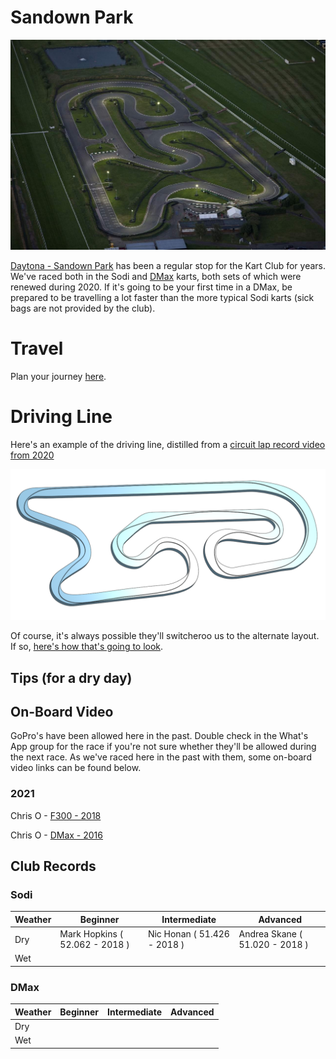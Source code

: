 # Sandown Park

![Aerial View](images/SandownPark-AerialView.jpg)

[Daytona - Sandown Park](https://www.daytona.co.uk/venues/sandown-park/) has been a regular stop for the Kart Club for years. We've raced both in the Sodi and [DMax](https://www.daytona.co.uk/venues/sandown-park/new-dmax-at-sandown-park/) karts, both sets of which were renewed during 2020. If it's going to be your first time in a DMax, be prepared to be travelling a lot faster than the more typical Sodi karts (sick bags are not provided by the club).

# Travel

Plan your journey [here](https://www.google.com/maps/place/Daytona+Outdoor+Go-Karting+%7C+Sandown+Park+(Surrey)/@51.375682,-0.36227,16z/data=!4m5!3m4!1s0x0:0x1ce709647848ebfb!8m2!3d51.375568!4d-0.3622234?hl=en-US).

# Driving Line

Here's an example of the driving line, distilled from a [circuit lap record video from 2020](https://www.youtube.com/watch?v=j4ctjRrNOho)

![Driving Line](images/SandownPark-DrivingLine.png)

Of course, it's always possible they'll switcheroo us to the alternate layout. If so, [here's how that's going to look](https://www.youtube.com/watch?v=s6B0vZfkt8E).

## Tips (for a dry day)

## On-Board Video

GoPro's have been allowed here in the past. Double check in the What's App group for the race if you're not sure whether they'll be allowed during the next race. As we've raced here in the past with them, some on-board video links can be found below.

### 2021
Chris O - [F300 - 2018](https://www.youtube.com/watch?v=ewnHRUxuQKI)

Chris O - [DMax - 2016](https://www.youtube.com/watch?v=CX-Lg7b1rAA)

## Club Records

### Sodi
| Weather | Beginner | Intermediate | Advanced |
|---      |---       |---           |---       |
| Dry     | Mark Hopkins ( 52.062 - 2018 ) | Nic Honan ( 51.426 - 2018 ) | Andrea Skane ( 51.020 - 2018 ) |
| Wet     |          |              |          |

### DMax
| Weather | Beginner | Intermediate | Advanced |
|---      |---       |---           |---       |
| Dry     |          |              |          |
| Wet     |          |              |          |
